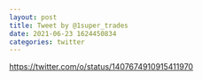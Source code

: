 ```yaml
--- 
layout: post 
title: Tweet by @1super_trades 
date: 2021-06-23 1624450834 
categories: twitter 
--- 
```

https://twitter.com/o/status/1407674910915411970